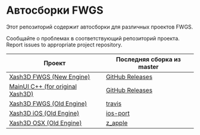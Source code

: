 # Автосборки FWGS

Этот репозиторий содержит автосборки для различных проектов FWGS.

Сообщайте о проблемах в соответствующий репозиторий проекта.
Report issues to appropriate project repository.

| Проект | Последняя сборка из master |
| ---------- | ------------------- |
| [Xash3D FWGS (New Engine)](https://github.com/FWGS/xash3d-fwgs) | [GitHub Releases](https://github.com/FWGS/xash3d-fwgs/releases/tag/continuous) |
| [MainUI C++ (for original Xash3D)](https://github.com/FWGS/mainui_cpp) | [GitHub Releases](https://github.com/FWGS/mainui_cpp/releases/tag/continuous) |
| [Xash3D FWGS (Old Engine)](https://github.com/FWGS/xash3d-fwgs) | [travis](https://github.com/FWGS/xash3d-deploy/tree/travis-master) |
| [Xash3D iOS (Old Engine)](https://github.com/mittorn/xash3d-ios) | [ios-port](https://github.com/FWGS/xash3d-deploy/tree/ios-port-master) |
| [Xash3D OSX (Old Engine)](https://github.com/FWGS/xash3d-fwgs) | [z_apple](https://github.com/FWGS/xash3d-deploy/tree/z_apple-master) 
